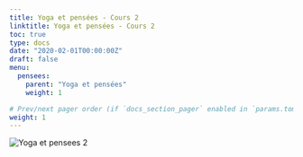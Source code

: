 ```yaml
---
title: Yoga et pensées - Cours 2
linktitle: Yoga et pensées - Cours 2
toc: true
type: docs
date: "2020-02-01T00:00:00Z"
draft: false
menu:
  pensees:
    parent: "Yoga et pensées"
    weight: 1

# Prev/next pager order (if `docs_section_pager` enabled in `params.toml`)
weight: 1
---
```

![Yoga et pensees 2](/img/yoga-et-pensees-202002.jpg)



